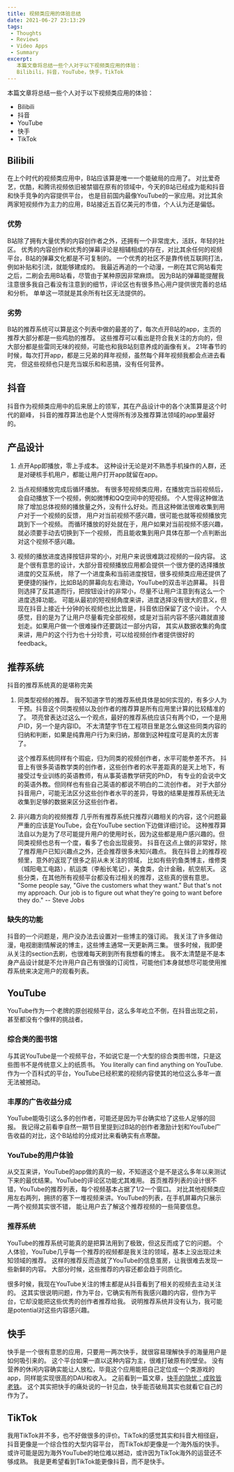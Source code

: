 ```yaml
---
title: 视频类应用的体验总结
date: 2021-06-27 23:13:29
tags:
 - Thoughts
 - Reviews
 - Video Apps
 - Summary 
excerpt:
   本篇文章将总结一些个人对于以下视频类应用的体验： 
   Bilibili，抖音，YouTube，快手，TikTok
---
```

本篇文章将总结一些个人对于以下视频类应用的体验：
- Bilibili
- 抖音 
- YouTube
- 快手
- TikTok

## Bilibili
在上个时代的视频类应用中，B站应该算是唯一一个能破局的应用了。
对比爱奇艺，优酷，和腾讯视频依旧被禁锢在原有的领域中，今天的B站已经成为能和抖音和快手竞争的内容提供平台，
也是目前国内最像YouTube的一家应用。对比其余两家短视频作为主力的应用，B站接近五百亿美元的市值，个人认为还是偏低。

### 优势
B站除了拥有大量优秀的内容创作者之外，还拥有一个非常庞大，活跃，年轻的社区。
优秀的内容创作和优秀的弹幕评论是相辅相成的存在，对比其余任何的视频平台，B站的弹幕文化都是不可复制的。
一个优秀的社区不是靠传统互联网打法，例如补贴和引流，就能够建成的。
我最近再追的一个动漫，一刷在其它网站看完之后，二刷会去用B站看，尽管由于某种原因非常麻烦。
因为B站的弹幕能提醒我注意很多我自己看没有注意到的细节，评论区也有很多热心用户提供很完善的总结和分析。
单单这一项就是其余所有社区无法提供的。

### 劣势
B站的推荐系统可以算是这个列表中做的最差的了，每次点开B站的app，主页的推荐大部分都是一些鸡肋的推荐。
这些推荐可以看出是符合我关注的方向的，但大部分都是些雷同无味的视频，可能也和我B站刻意养成的画像有关。
21年春节的时候，每次打开app，都是三兄弟的拜年视频，虽然每个拜年视频我都会点进去看完，
但这些视频也只是充当娱乐和和恶搞，没有任何营养。

## 抖音
抖音作为视频类应用中的后来居上的领军，其在产品设计中的各个决策算是这个时代的巅峰，
抖音的推荐算法也是个人觉得所有涉及推荐算法领域的app里最好的。

## 产品设计
1. 点开App即播放，零上手成本。 
   这种设计无论是对不熟悉手机操作的人群，还是对硬核手机用户，都能让用户打开app就留在app。
   
2. 当点视频播放完成后循环播放。
   有很多短视频类应用，在播放完当前视频后，会自动播放下一个视频，例如微博和QQ空间中的短视频。
   个人觉得这种做法除了增加总体视频的播放量之外，没有什么好处。而且这种做法很难收集到用户对于一个视频的反馈，
   用户对当前视频不感兴趣，很可能也就等视频播放完跳到下一个视频。
   而循环播放的好处就在于，用户如果对当前视频不感兴趣，就必须要手动去切换到下一个视频，
   而且能收集到用户具体在那一个点判断出对这个视频不感兴趣。
   
3. 视频的播放进度选择按钮非常的小，对用户来说很难跳过视频的一段内容。
   这是个很有意思的设计，大部分音视频播放应用都会提供一个很方便的选择播放进度的交互系统，
   除了一个进度条和当前进度按钮，很多视频类应用还提供了更便捷的操作，比如B站的屏幕向左右滑动，YouTube的双击半边屏幕。
   抖音则选择了反其道而行，把按钮设计的非常小，尽量不让用户注意到有这么一个进度选择功能。
   可能从最初的短视频角度来讲，进度选择没有很大的意义，但现在抖音上接近十分钟的长视频也比比皆是，抖音依旧保留了这个设计。
   个人感觉，目的是为了让用户尽量看完全部视频，或是对当前内容不感兴趣就直接划走。如果用户做一个很难操作还要跳过一部分内容，
   其实从数据收集的角度来讲，用户的这个行为也十分珍贵，可以给视频创作者提供很好的feedback。

## 推荐系统
抖音的推荐系统真的是堪称完美

1. 同类型视频的推荐。
   我不知道字节的推荐系统具体是如何实现的，有多少人为干预。抖音这个同类视频以及创作者的推荐算是所有应用里计算的比较精准的了。
   项亮曾表达过这么一个观点，最好的推荐系统应该只有两个ID，一个是用户ID，另一个是内容ID。
   不太清楚字节在工程项目里是怎么做这些同类内容的归纳和判断，如果是纯靠用户行为来归纳，那做到这种程度可是真的太厉害了。
   
   这个推荐系统同样有个瑕疵，归为同类的视频创作者，水平可能参差不齐。
   抖音上有很多英语教学类的创作者，这些创作者的水平差距真的是天上地下，有接受过专业训练的英语教师，有从事英语教学研究的PhD，
   有专业的会说中文的英语外教。但同样也有些自己英语的都说不明白的二流创作者。
   对于大部分抖音用户，可能无法区分这些创作者水平的差异，导致的结果是推荐系统无法收集到足够的数据来区分这些创作者。
   
2. 非兴趣方向的视频推荐
   几乎所有推荐系统只推荐兴趣相关的内容，这个问题最严重的应该是YouTube，会在YouTube section下边做详细讨论。
   这种推荐算法自以为是为了尽可能提升用户的使用时长，因为这些都是用户感兴趣的。但同类视频也总有一个度，看多了也会出现疲劳。
   抖音在这点上做的非常好，除了推荐用户已知兴趣点之外，还会推荐很多未知兴趣点。
   我在抖音上的推荐视频里，意外的返现了很多之前从未关注的领域，
   比如有些钓鱼类博主，维修类（城阳电工电路），航运类（李船长笔记），美食类，会计金融，航空航天。
   这些分类，在其他所有视频平台都没有过相关的推荐，这些真的很有意思。
   "Some people say, "Give the customers what they want." But that's not my approach. 
   Our job is to figure out what they're going to want before they do." -- Steve Jobs

### 缺失的功能
抖音的一个问题是，用户没办法去设置对一些博主的强订阅。
我关注了许多做动漫，电视剧剧情解说的博主，这些博主通常一天更新两三集。
很多时候，我即便从关注的section去刷，也很难每天刷到所有我想看的博主。
我不太清楚是不是本身产品设计就是不允许用户自己有很强的订阅性，可能他们本身就想尽可能使用推荐系统来决定用户的观看列表。

## YouTube
YouTube作为一个老牌的原创视频平台，这么多年屹立不倒，在抖音出现之前，甚至都没有个像样的挑战者。

### 综合类的图书馆
与其说YouTube是一个视频平台，不如说它是一个大型的综合类图书馆，只是这些图书不是传统意义上的纸质书。
You literally can find anything on YouTube.
作为一个百科式的平台，YouTube已经积累的视频内容使其的地位这么多年一直无法被撼动。

### 丰厚的广告收益分成
YouTube能吸引这么多的创作者，可能还是因为平台确实给了这些人足够的回报。
我记得之前看李自然一期节目里提到过B站的创作者激励计划和YouTube广告收益的对比，这个B站给的分成对比来看确实有点寒酸。

### YouTube的用户体验
从交互来讲，YouTube的app做的真的一般，不知道这个是不是这么多年以来测试下来的最优结果。YouTube的评论区功能尤其难用。
首页推荐列表的设计很不错，YouTube的推荐列表，每个视频基本占据了1/2一个窗口。
对比其他视频类应用左右两列，拥挤的塞下一堆视频来讲。YouTube的列表，在手机屏幕内只展示一两个视频其实很不错，
能让用户去了解这个推荐视频的一些简要信息。

### 推荐系统
YouTube的推荐系统可能真的是把算法用到了极致，但这反而成了它的问题。
个人体验，YouTube几乎每一个推荐的视频都是我关注的领域，基本上没出现过未知领域的推荐。
这样的推荐反而造就了YouTube的信息茧房，让我很难去发现一些新鲜的内容。
大部分时候，这些推荐的内容还都会趋于同质化。

很多时候，我现在YouTube关注的博主都是从抖音看到了相关的视频去主动关注的。
这其实很说明问题，作为平台，它确实有所有我感兴趣的内容，但作为平台，它却没能把这些优秀的创作者推荐给我。
说明推荐系统并没有认为，我可能是potential对这些内容感兴趣。

## 快手
快手是一个很有意思的应用，只要用一两次快手，就很容易理解快手的海量用户是如何吸引来的。
这个平台如果一直以这种内容为主，很难打破原有的壁垒。
没有营养的休闲内容确实能让人放松，毕竟这个应用能把自己定位成一个类游戏的app，同样能实现很高的DAU和收入。
之前看到一篇文章，[快手的隐忧：成败皆老铁](https://mp.weixin.qq.com/s/elpCuBHACXnpIboTYZIl5A)。
这个其实把快手的痛处说的一针见血，快手能否破局其实也就看它自己的作为了。

## TikTok
我用TikTok并不多，也不好做很多的评价。TikTok的感觉其实和抖音大相径庭，抖音更像是一个综合性的大型内容平台，
而TikTok却更像是一个海外版的快手。或许可能是因为海外YouTube的地位难以撼动，或许因为TikTok海外的运营还不够成熟。
我是更希望看到TikTok能更像抖音，而不是快手。
